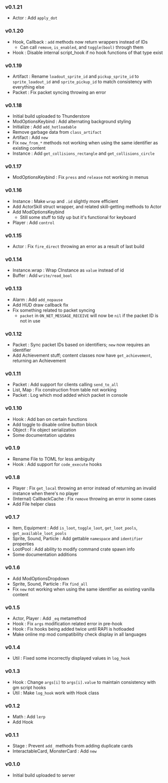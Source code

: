 ### v0.1.21
- Actor : Add `apply_dot`

### v0.1.20
- Hook, Callback : `add` methods now return wrappers instead of IDs
    - Can call `remove`, `is_enabled`, and `toggle(bool)` through them
- Hook : Disable internal script_hook if no hook functions of that type exist

### v0.1.19
- Artifact : Rename `loadout_sprite_id` and `pickup_sprite_id` to `sprite_loadout_id` and `sprite_pickup_id` to match consistency with everything else
- Packet : Fix packet syncing throwing an error

### v0.1.18
- Initial build uploaded to Thunderstore
- ModOptionsKeybind : Add alternating background styling
- Initialize : Add `add_hotloadable`
- Remove garbage data from `class_artifact`
- Artifact : Add `new`
- Fix `new_from_*` methods not working when using the same identifier as existing content
- Instance : Add `get_collisions_rectangle` and `get_collisions_circle`

### v0.1.17
- ModOptionsKeybind : Fix `press` and `release` not working in menus

### v0.1.16
- Instance : Make `wrap` and `.id` slightly more efficient
- Add ActorSkill struct wrapper, and related skill-getting methods to Actor
- Add ModOptionsKeybind
    - Still some stuff to tidy up but it's functional for keyboard
- Player : Add `control`

### v0.1.15
- Actor : Fix `fire_direct` throwing an error as a result of last build

### v0.1.14
- Instance.wrap : Wrap CInstance as `value` instead of id
- Buffer : Add `write/read_bool`

### v0.1.13
- Alarm : Add `add_nopause`
- Add HUD draw callback fix
- Fix something related to packet syncing
    - `packet` in `ON_NET_MESSAGE_RECEIVE` will now be `nil` if the packet ID is not in use

### v0.1.12
- Packet : Sync packet IDs based on identifiers; `new` now requires an identifier
- Add Achievement stuff; content classes now have `get_achievement`, returning an Achievement

### v0.1.11
- Packet : Add support for clients calling `send_to_all`
- List, Map : Fix construction from table not working
- Packet : Log which mod added which packet in console

### v0.1.10
- Hook : Add ban on certain functions
- Add toggle to disable online button block
- Object : Fix object serialization
- Some documentation updates

### v0.1.9
- Rename File to TOML for less ambiguity 
- Hook : Add support for `code_execute` hooks

### v0.1.8
- Player : Fix `get_local` throwing an error instead of returning an invalid instance when there's no player
- (Internal) CallbackCache : Fix `remove` throwing an error in some cases
- Add File helper class

### v0.1.7
- Item, Equipment : Add `is_loot`, `toggle_loot`, `get_loot_pools`, `get_available_loot_pools`
- Sprite, Sound, Particle : Add gettable `namespace` and `identifier` properties
- LootPool : Add ability to modify command crate spawn info
- Some documentation additions

### v0.1.6
- Add ModOptionsDropdown
- Sprite, Sound, Particle : Fix `find_all`
- Fix `new` not working when using the same identifier as existing vanilla content

### v0.1.5
- Actor, Player : Add `_eq` metamethod
- Hook : Fix `args` modification related error in pre-hook
- Hook : Fix hooks being added twice until RAPI is hotloaded
- Make online mp mod compatibility check display in all languages

### v0.1.4
- Util : Fixed some incorrectly displayed values in `log_hook`

### v0.1.3
- Hook : Change `args[i]` to `args[i].value` to maintain consistency with gm script hooks
- Util : Make `log_hook` work with Hook class

### v0.1.2
- Math : Add `lerp`
- Add Hook

### v0.1.1
- Stage : Prevent `add_` methods from adding duplicate cards
- InteractableCard, MonsterCard : Add `new`

### v0.1.0
- Initial build uploaded to server